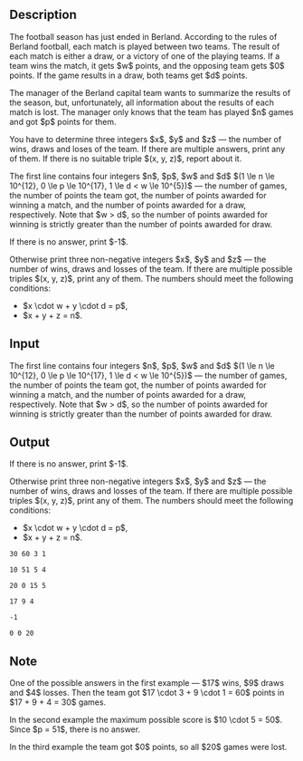 ## Description

<div><p>The football season has just ended in Berland. According to the rules of Berland football, each match is played between two teams. The result of each match is either a draw, or a victory of one of the playing teams. If a team wins the match, it gets $w$ points, and the opposing team gets $0$ points. If the game results in a draw, both teams get $d$ points.</p><p>The manager of the Berland capital team wants to summarize the results of the season, but, unfortunately, all information about the results of each match is lost. The manager only knows that the team has played $n$ games and got $p$ points for them.</p><p>You have to determine three integers $x$, $y$ and $z$ — the number of wins, draws and loses of the team. If there are multiple answers, print any of them. If there is no suitable triple $(x, y, z)$, report about it.</p></div><div class="input-specification"><p>The first line contains four integers $n$, $p$, $w$ and $d$ $(1 \le n \le 10^{12}, 0 \le p \le 10^{17}, 1 \le d &lt; w \le 10^{5})$ — the number of games, the number of points the team got, the number of points awarded for winning a match, and the number of points awarded for a draw, respectively. Note that $w &gt; d$, so the number of points awarded for winning is strictly greater than the number of points awarded for draw.</p></div><div class="output-specification"><p>If there is no answer, print $-1$.</p><p>Otherwise print three non-negative integers $x$, $y$ and $z$ — the number of wins, draws and losses of the team. If there are multiple possible triples $(x, y, z)$, print any of them. The numbers should meet the following conditions: </p><ul> <li> $x \cdot w + y \cdot d = p$, </li><li> $x + y + z = n$. </li></ul></div>

## Input

<p>The first line contains four integers $n$, $p$, $w$ and $d$ $(1 \le n \le 10^{12}, 0 \le p \le 10^{17}, 1 \le d &lt; w \le 10^{5})$ — the number of games, the number of points the team got, the number of points awarded for winning a match, and the number of points awarded for a draw, respectively. Note that $w &gt; d$, so the number of points awarded for winning is strictly greater than the number of points awarded for draw.</p>

## Output

<p>If there is no answer, print $-1$.</p><p>Otherwise print three non-negative integers $x$, $y$ and $z$ — the number of wins, draws and losses of the team. If there are multiple possible triples $(x, y, z)$, print any of them. The numbers should meet the following conditions: </p><ul> <li> $x \cdot w + y \cdot d = p$, </li><li> $x + y + z = n$. </li></ul>





```input1
30 60 3 1
```




```input2
10 51 5 4
```




```input3
20 0 15 5
```




```output1
17 9 4
```




```output2
-1
```




```output3
0 0 20
```



## Note

<p>One of the possible answers in the first example — $17$ wins, $9$ draws and $4$ losses. Then the team got $17 \cdot 3 + 9 \cdot 1 = 60$ points in $17 + 9 + 4 = 30$ games.</p><p>In the second example the maximum possible score is $10 \cdot 5 = 50$. Since $p = 51$, there is no answer.</p><p>In the third example the team got $0$ points, so all $20$ games were lost.</p>
